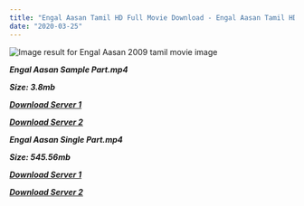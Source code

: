 ```yaml
---
title: "Engal Aasan Tamil HD Full Movie Download - Engal Aasan Tamil HD Movie Download"
date: "2020-03-25"
---
```


![Image result for Engal Aasan  2009 tamil movie image](https://c.saavncdn.com/037/Engal-Aasan-Tamil-2009-20180307-500x500.jpg)

**_Engal Aasan Sample Part.mp4_**

**_Size: 3.8mb_**

**_[Download Server 1](http://b6.wetransfer.vip/files/{8713b6b5f6e59cdcf244c33a3a7a492372c7347c9d869ddefa7d70dd3612d3d9}20Actor{8713b6b5f6e59cdcf244c33a3a7a492372c7347c9d869ddefa7d70dd3612d3d9}20Hits{8713b6b5f6e59cdcf244c33a3a7a492372c7347c9d869ddefa7d70dd3612d3d9}20Collection/Vijayakanth{8713b6b5f6e59cdcf244c33a3a7a492372c7347c9d869ddefa7d70dd3612d3d9}20Movies{8713b6b5f6e59cdcf244c33a3a7a492372c7347c9d869ddefa7d70dd3612d3d9}20Collections/Engal{8713b6b5f6e59cdcf244c33a3a7a492372c7347c9d869ddefa7d70dd3612d3d9}20Aasan{8713b6b5f6e59cdcf244c33a3a7a492372c7347c9d869ddefa7d70dd3612d3d9}20(2009)/Engal{8713b6b5f6e59cdcf244c33a3a7a492372c7347c9d869ddefa7d70dd3612d3d9}20Aasan/Engal{8713b6b5f6e59cdcf244c33a3a7a492372c7347c9d869ddefa7d70dd3612d3d9}20Aasan{8713b6b5f6e59cdcf244c33a3a7a492372c7347c9d869ddefa7d70dd3612d3d9}20(2009){8713b6b5f6e59cdcf244c33a3a7a492372c7347c9d869ddefa7d70dd3612d3d9}20Sample{8713b6b5f6e59cdcf244c33a3a7a492372c7347c9d869ddefa7d70dd3612d3d9}20HD.mp4)_**

**_[Download Server 2](http://b6.wetransfer.vip/files/{8713b6b5f6e59cdcf244c33a3a7a492372c7347c9d869ddefa7d70dd3612d3d9}20Actor{8713b6b5f6e59cdcf244c33a3a7a492372c7347c9d869ddefa7d70dd3612d3d9}20Hits{8713b6b5f6e59cdcf244c33a3a7a492372c7347c9d869ddefa7d70dd3612d3d9}20Collection/Vijayakanth{8713b6b5f6e59cdcf244c33a3a7a492372c7347c9d869ddefa7d70dd3612d3d9}20Movies{8713b6b5f6e59cdcf244c33a3a7a492372c7347c9d869ddefa7d70dd3612d3d9}20Collections/Engal{8713b6b5f6e59cdcf244c33a3a7a492372c7347c9d869ddefa7d70dd3612d3d9}20Aasan{8713b6b5f6e59cdcf244c33a3a7a492372c7347c9d869ddefa7d70dd3612d3d9}20(2009)/Engal{8713b6b5f6e59cdcf244c33a3a7a492372c7347c9d869ddefa7d70dd3612d3d9}20Aasan/Engal{8713b6b5f6e59cdcf244c33a3a7a492372c7347c9d869ddefa7d70dd3612d3d9}20Aasan{8713b6b5f6e59cdcf244c33a3a7a492372c7347c9d869ddefa7d70dd3612d3d9}20(2009){8713b6b5f6e59cdcf244c33a3a7a492372c7347c9d869ddefa7d70dd3612d3d9}20Sample{8713b6b5f6e59cdcf244c33a3a7a492372c7347c9d869ddefa7d70dd3612d3d9}20HD.mp4)_**

**_Engal Aasan Single Part.mp4_**

**_Size: 545.56mb_**

**_[Download Server 1](http://b6.wetransfer.vip/files/{8713b6b5f6e59cdcf244c33a3a7a492372c7347c9d869ddefa7d70dd3612d3d9}20Actor{8713b6b5f6e59cdcf244c33a3a7a492372c7347c9d869ddefa7d70dd3612d3d9}20Hits{8713b6b5f6e59cdcf244c33a3a7a492372c7347c9d869ddefa7d70dd3612d3d9}20Collection/Vijayakanth{8713b6b5f6e59cdcf244c33a3a7a492372c7347c9d869ddefa7d70dd3612d3d9}20Movies{8713b6b5f6e59cdcf244c33a3a7a492372c7347c9d869ddefa7d70dd3612d3d9}20Collections/Engal{8713b6b5f6e59cdcf244c33a3a7a492372c7347c9d869ddefa7d70dd3612d3d9}20Aasan{8713b6b5f6e59cdcf244c33a3a7a492372c7347c9d869ddefa7d70dd3612d3d9}20(2009)/Engal{8713b6b5f6e59cdcf244c33a3a7a492372c7347c9d869ddefa7d70dd3612d3d9}20Aasan/Engal{8713b6b5f6e59cdcf244c33a3a7a492372c7347c9d869ddefa7d70dd3612d3d9}20Aasan{8713b6b5f6e59cdcf244c33a3a7a492372c7347c9d869ddefa7d70dd3612d3d9}20(2009){8713b6b5f6e59cdcf244c33a3a7a492372c7347c9d869ddefa7d70dd3612d3d9}20Single{8713b6b5f6e59cdcf244c33a3a7a492372c7347c9d869ddefa7d70dd3612d3d9}20Part{8713b6b5f6e59cdcf244c33a3a7a492372c7347c9d869ddefa7d70dd3612d3d9}20HD.mp4)_**

**_[Download Server 2](http://b6.wetransfer.vip/files/{8713b6b5f6e59cdcf244c33a3a7a492372c7347c9d869ddefa7d70dd3612d3d9}20Actor{8713b6b5f6e59cdcf244c33a3a7a492372c7347c9d869ddefa7d70dd3612d3d9}20Hits{8713b6b5f6e59cdcf244c33a3a7a492372c7347c9d869ddefa7d70dd3612d3d9}20Collection/Vijayakanth{8713b6b5f6e59cdcf244c33a3a7a492372c7347c9d869ddefa7d70dd3612d3d9}20Movies{8713b6b5f6e59cdcf244c33a3a7a492372c7347c9d869ddefa7d70dd3612d3d9}20Collections/Engal{8713b6b5f6e59cdcf244c33a3a7a492372c7347c9d869ddefa7d70dd3612d3d9}20Aasan{8713b6b5f6e59cdcf244c33a3a7a492372c7347c9d869ddefa7d70dd3612d3d9}20(2009)/Engal{8713b6b5f6e59cdcf244c33a3a7a492372c7347c9d869ddefa7d70dd3612d3d9}20Aasan/Engal{8713b6b5f6e59cdcf244c33a3a7a492372c7347c9d869ddefa7d70dd3612d3d9}20Aasan{8713b6b5f6e59cdcf244c33a3a7a492372c7347c9d869ddefa7d70dd3612d3d9}20(2009){8713b6b5f6e59cdcf244c33a3a7a492372c7347c9d869ddefa7d70dd3612d3d9}20Single{8713b6b5f6e59cdcf244c33a3a7a492372c7347c9d869ddefa7d70dd3612d3d9}20Part{8713b6b5f6e59cdcf244c33a3a7a492372c7347c9d869ddefa7d70dd3612d3d9}20HD.mp4)_**
